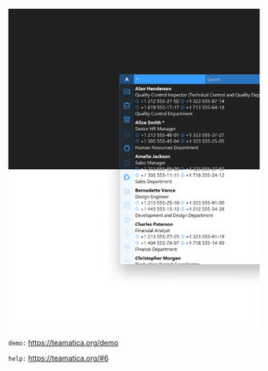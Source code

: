![cover](cover.webp)

`demo:` <a href="https://teamatica.org/demo" target="_blank">https://teamatica.org/demo</a>

`help:` <a href="https://teamatica.org/#6" target="_blank">https://teamatica.org/#6</a>
